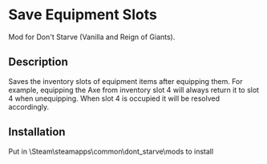 # Save Equipment Slots
Mod for Don't Starve (Vanilla and Reign of Giants).

## Description
Saves the inventory slots of equipment items after equipping them. For example, equipping the Axe from inventory slot 4 will always return it to slot 4 when unequipping. When slot 4 is occupied it will be resolved accordingly.

## Installation
Put in \Steam\steamapps\common\dont_starve\mods to install